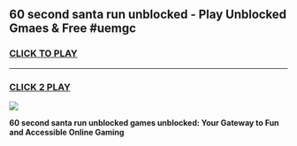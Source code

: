 
## 60 second santa run unblocked - Play Unblocked Gmaes & Free #uemgc
<h3>
<a href="https://news.freeplayer.one?title=60_second_santa_run_unblocked&ref=24F">CLICK TO PLAY</a></h3>
<hr>

<h3>
<a href="https://news.freeplayer.one?title=60_second_santa_run_unblocked&ref=24F">CLICK 2 PLAY</a>
  
</h3>

<a href="https://news.freeplayer.one?title=60_second_santa_run_unblocked&ref=24F/"><img src="https://clearcache.store/games.png"></a>


**60 second santa run unblocked games unblocked: Your Gateway to Fun and Accessible Online Gaming**
